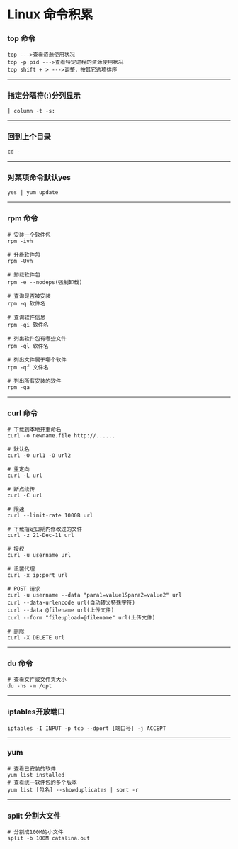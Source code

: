 # Linux 命令积累

### top 命令

	top --->查看资源使用状况
	top -p pid --->查看特定进程的资源使用状况
	top shift + > --->调整，按其它选项排序

---

### 指定分隔符(:)分列显示

	| column -t -s:

---

### 回到上个目录

	cd -

---

### 对某项命令默认yes

	yes | yum update

---

### rpm 命令

	# 安装一个软件包
	rpm -ivh

	# 升级软件包
	rpm -Uvh

	# 卸载软件包
	rpm -e --nodeps(强制卸载)

	# 查询是否被安装
	rpm -q 软件名

	# 查询软件信息
	rpm -qi 软件名
 	
	# 列出软件包有哪些文件
	rpm -ql 软件名

	# 列出文件属于哪个软件
	rpm -qf 文件名
	
	# 列出所有安装的软件
 	rpm -qa

---

### curl 命令
	# 下载到本地并重命名
	curl -o newname.file http://......

	# 默认名
	curl -O url1 -O url2

	# 重定向
	curl -L url

	# 断点续传
	curl -C url
	
	# 限速
	curl --limit-rate 1000B url

	# 下载指定日期内修改过的文件
	curl -z 21-Dec-11 url

	# 授权
	curl -u username url
	
	# 设置代理
	curl -x ip:port url

	# POST 请求
	curl -u username --data "para1=value1&para2=value2" url
	curl --data-urlencode url(自动转义特殊字符)
	curl --data @filename url(上传文件)
	curl --form "fileupload=@filename" url(上传文件)

	# 删除
	curl -X DELETE url

---

### du 命令
	
	# 查看文件或文件夹大小
	du -hs -m /opt
	
---
### iptables开放端口
	iptables -I INPUT -p tcp --dport [端口号] -j ACCEPT

---
### yum
	# 查看已安装的软件
	yum list installed
	# 查看统一软件包的多个版本
	yum list [包名] --showduplicates | sort -r
---
### split 分割大文件
	# 分割成100M的小文件
	split -b 100M catalina.out

